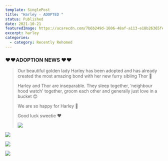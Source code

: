 ```yaml
---
template: SinglePost
title: "Harley - ADOPTED "
status: Published
date: 2021-10-21
featuredImage: https://ucarecdn.com/7b6b249d-1606-48af-a113-e18b26365fe0/-/crop/720x439/0,205/-/preview/
excerpt: harley
categories:
  - category: Recently Rehomed
---
```

### ❤️❤️ADOPTION NEWS ❤️❤️

> Our beautiful golden lady Harley has been adopted and has already created the most amazing bond with her new furry sibling Thor 🐶
>
> Harley and Thor are inseparable. They sleep together, ‘neighbour hood watch' together, groom each other and generally just love in a bucket 😍
>
> We are so happy for Harley 🐾
>
> Good luck sweetie ❤️
>
> ![](https://ucarecdn.com/90a61bbc-c7a3-4d8d-909a-194534e73eee/)

![](https://ucarecdn.com/7444f7b7-5086-4464-9c44-7e203b2a9286/)

![](https://ucarecdn.com/191eb6e9-aa6e-4373-8400-040e9b801c6b/)

![](https://ucarecdn.com/26862a42-1257-40b5-9c8a-fef2e459722a/)